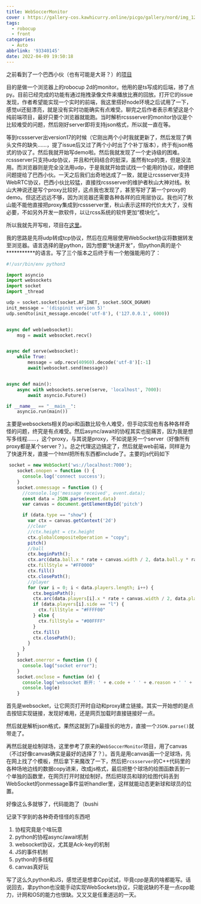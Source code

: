 ```yaml
---
title: WebSoccerMonitor
cover : https://gallery-cos.kawhicurry.online/picgo/gallery/nord/img_1293.jpg
tags:
  - robocup
  - front
categories:
  - Auto
abbrlink: '93340145'
date: 2022-04-09 19:50:18
---
```


之前看到了一个巴西小伙（也有可能是大哥？）的[项目](https://github.com/robocin/WebSoccerMonitor)

目的是做一个浏览器上的robocup 2d的monitor。他用的是ts写成的后端，掺了点py。目前已经完成的功能有通过拖拽录像文件来播放比赛的回放。打开它的issue发现，作者希望能实现一个实时的前端，我这里搭好node环境之后试用了一下，感觉ui还挺漂亮，就是没有实时功能确实有点难受。聊完之后作者表示希望这是个纯前端项目，最好只要个浏览器就能跑。当时解析rcssserver的monitor协议是个比较难受的问题，然后刚好server即将支持json格式，所以就一直在等。

等到rcssserver出version17的时候（它刚出两个小时我就更新了，然后发现了俩头文件的缺失……，提了issue后又过了两个小时出了个补丁版本），终于有json格式的协议了。然后我就开始写demo啦。然后我就发现了一个史诗级的困难。rcssserver只支持udp协议，并且和代码结合的挺深，虽然有tcp的类，但是没法用。而浏览器则是完全没法用udp，于是我就开始尝试找一个能用的协议，顺便把问题提给了巴西小伙。一天之后我们出奇地达成了一致，就是让rcssserver支持WebRTC协议，巴西小伙比较猛，直接找rcssserver的维护者秋山大神对线。秋山大神说还是写个proxy比较好，这点我也发现了，甚至写好了第一个proxy的demo。但这还远远不够，因为浏览器还需要各种各样的应用层协议。我也问了秋山能不能他直接把proxy集成到rcssserver里，秋山表示这样的代价太大了，没有必要，不如另外开发一款软件，以让rcss系统的软件更加“模块化”。

所以我就先开写啦，项目在[这里](https://github.com/kawhicurry/WebSoccerMonitor-plain)。

我的思路是先将udp转成tcp协议，然后在应用层使用WebSocket协议将数据转发至浏览器。语言选择的是python，因为想要“快速开发”，但python真的是个***********的语言。写了三个版本之后终于有一个勉强能用的了：
```python
#!/usr/bin/env python3

import asyncio
import websockets
import socket
import _thread

udp = socket.socket(socket.AF_INET, socket.SOCK_DGRAM)
init_message = '(dispinit version 5)'
udp.sendto(init_message.encode('utf-8'), ('127.0.0.1', 6000))


async def web(websocket):
    msg = await websocket.recv()


async def serve(websocket):
    while True:
        message = udp.recv(40960).decode('utf-8')[:-1]
        await(websocket.send(message))


async def main():
    async with websockets.serve(serve, 'localhost', 7000):
        await asyncio.Future()

if __name__ == "__main__":
    asyncio.run(main())
```

主要是websockets相关的api和函数比较令人难受，但手动实现也有各种各样奇怪的问题，终究是有点难受。然后async/await的协程其实也挺痛苦，因为我是想写多线程……，这个proxy，与其说是proxy，不如说是另一个server（好像所有proxy都是某个server？）。总之代理这边搞定了，然后就是web前端，同样是为了快速开发，直接一个html把所有东西都include了。主要的js代码如下
```javascript
 socket = new WebSocket('ws://localhost:7000');
    socket.onopen = function () {
      console.log('connect success');
    }
    socket.onmessage = function () {
      //console.log('message received', event.data);
      const data = JSON.parse(event.data)
      var canvas = document.getElementById('pitch')

      if (data.type == "show") {
        var ctx = canvas.getContext('2d')
        //clear
        //ctx.height = ctx.height
        ctx.globalCompositeOperation = "copy";
        pitch()
        //ball
        ctx.beginPath();
        ctx.arc(data.ball.x * rate + canvas.width / 2, data.ball.y * rate + canvas.height / 2, BALL_SIZE, 0, 2 * Math.PI, true);
        ctx.fillStyle = "#FF0000"
        ctx.fill()
        ctx.closePath();
        //player
        for (var i = 0; i < data.players.length; i++) {
          ctx.beginPath();
          ctx.arc(data.players[i].x * rate + canvas.width / 2, data.players[i].y * rate + canvas.height / 2, PLAYER_WIDGET_SIZE, 0, 2 * Math.PI, true)
          if (data.players[i].side == "l") {
            ctx.fillStyle = "#FFFF00"
          } else {
            ctx.fillStyle = "#00FFFF"
          }
          ctx.fill()
          ctx.closePath();
        }
      }
    }
    socket.onerror = function () {
      console.log("socket error");
    }
    socket.onclose = function (e) {
      console.log('websocket 断开: ' + e.code + ' ' + e.reason + ' ' + e.wasClean)
      console.log(e)
    }
```

首先是websocket，让它网页打开时自动和proxy建立链接。其实一开始想的是点击按钮实现链接，发现好难用，还是网页加载时直接链接好一点。

然后就是解析json格式，果然这就到了js最擅长的地方，直接一个`JSON.parse()`就带走了。

再然后就是绘制球场，这里参考了原来的`WebSoccerMonitor`项目，用了canvas（不过好像canvas确实是最好的选择了？）。首先是用canvas画一个足球场，先在网上找了个模板，然后拿下来魔改了一下，然后把`rcssserver`的C++代码里的各种场地边线的数据copy进来，改成js格式，最后把整个球场的绘图函数丢到一个单独的函数里，在网页打开时就绘制好。然后把球员和球的绘图代码丢到WebSocket的onmessage事件监听handler里，这样就能动态更新球和球员的位置。

好像这么多就够了，代码能跑了（bushi

记录下学到的各种奇奇怪怪的东西吧
1. 协程究竟是个啥玩意
2. python的协程async/await机制
3. websocket协议，尤其是Ack-key的机制
4. JS的事件机制
5. python的多线程
6. canvas真好玩

写了这么久python和JS，感觉还是想拿Cpp试试，毕竟cpp是真的啥都能写。话说回去，拿python也没能手动实现WebSockets协议，只能说缺的不是一点cpp能力，计网和OS的能力也很缺。又又又是任重道远的一天。
